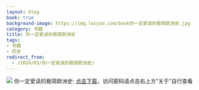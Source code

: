 ```yaml
---
layout: blog
book: true
background-image: https://img.locyoo.com/book你一定爱读的极简欧洲史.jpg
category: 书籍
title: 你一定爱读的极简欧洲史
tags:
- 书籍
- 历史
redirect_from:
  - /2024/03/你一定爱读的极简欧洲史/
---
```

![](https://img.locyoo.com/book你一定爱读的极简欧洲史.jpg)
你一定爱读的极简欧洲史: <a name = "ref1" href="https://url18.ctfile.com/f/50983618-1063935596-416de4?p=3619">点击下载</a>，访问密码请点击右上方“关于”自行查看
